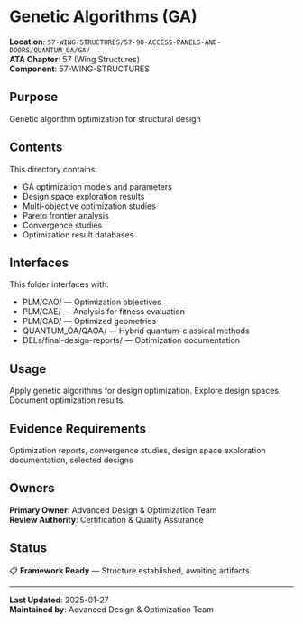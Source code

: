 # Genetic Algorithms (GA)

**Location**: `57-WING-STRUCTURES/57-90-ACCESS-PANELS-AND-DOORS/QUANTUM_OA/GA/`  
**ATA Chapter**: 57 (Wing Structures)  
**Component**: 57-WING-STRUCTURES

## Purpose

Genetic algorithm optimization for structural design

## Contents

This directory contains:

- GA optimization models and parameters
- Design space exploration results
- Multi-objective optimization studies
- Pareto frontier analysis
- Convergence studies
- Optimization result databases

## Interfaces

This folder interfaces with:

- PLM/CAO/ — Optimization objectives
- PLM/CAE/ — Analysis for fitness evaluation
- PLM/CAD/ — Optimized geometries
- QUANTUM_OA/QAOA/ — Hybrid quantum-classical methods
- DELs/final-design-reports/ — Optimization documentation

## Usage

Apply genetic algorithms for design optimization. Explore design spaces. Document optimization results.

## Evidence Requirements

Optimization reports, convergence studies, design space exploration documentation, selected designs

## Owners

**Primary Owner**: Advanced Design & Optimization Team  
**Review Authority**: Certification & Quality Assurance

## Status

📋 **Framework Ready** — Structure established, awaiting artifacts

---

**Last Updated**: 2025-01-27  
**Maintained by**: Advanced Design & Optimization Team
